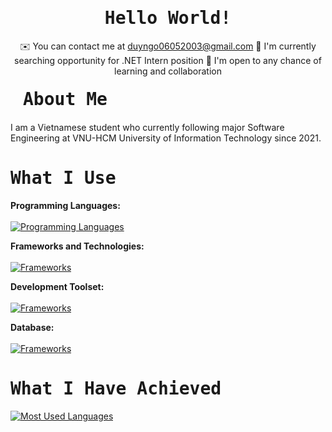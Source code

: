         
<h1 align='center'><samp><strong>Hello World!</strong></samp></h1>

<div align='center'>
  
  ✉️  You can contact me at duyngo06052003@gmail.com
  🚀  I'm currently searching opportunity for .NET Intern position 
  🤝  I'm open to any chance of learning and collaboration
</div>

<h1 align='left' style='margin: 20px;' ><samp><strong>About Me</strong></samp></h1>
I am a Vietnamese student who currently following major Software Engineering at VNU-HCM University of Information Technology since 2021.
<p align='left'>

</p>

<h1 align='left'><samp><strong>What I Use</strong></samp></h1>

**Programming Languages:** <br><br>
[![Programming Languages](https://skillicons.dev/icons?i=cs,cpp,js,html,css)](https://github.com/duyngo0605)

**Frameworks and Technologies:**<br><br>
[![Frameworks](https://skillicons.dev/icons?i=dotnet,nodejs,reactjs)](https://github.com/duyngo0605)

**Development Toolset:**<br><br>
[![Frameworks](https://skillicons.dev/icons?i=visualstudio,vscode,github)](https://github.com/duyngo0605)

**Database:**<br><br>
[![Frameworks](https://go-skill-icons.vercel.app/api/icons?i=sqlserver,mongodb)](https://github.com/duyngo0605)

<h1 align='left'><samp><strong>What I Have Achieved</strong></samp></h1>

<a href="#">![Most Used Languages](https://github-readme-stats.vercel.app/api/top-langs/?username=duyngo0605&layout=compact&theme=holi&count_private=true&hide_border=true)</a>

